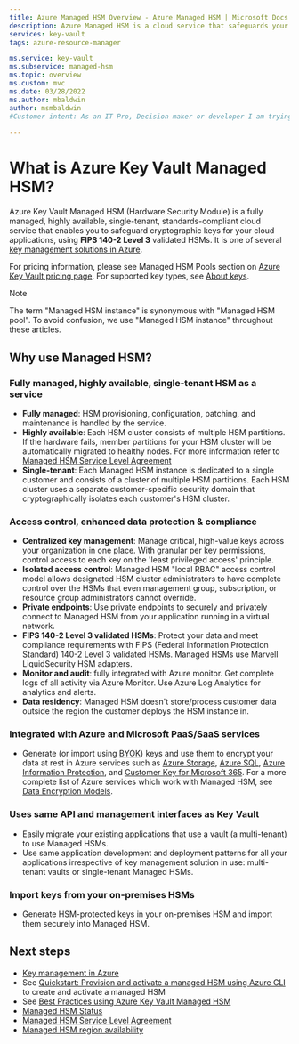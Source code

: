 ```yaml
---
title: Azure Managed HSM Overview - Azure Managed HSM | Microsoft Docs
description: Azure Managed HSM is a cloud service that safeguards your cryptographic keys for cloud applications.
services: key-vault
tags: azure-resource-manager

ms.service: key-vault
ms.subservice: managed-hsm
ms.topic: overview
ms.custom: mvc
ms.date: 03/28/2022
ms.author: mbaldwin
author: msmbaldwin
#Customer intent: As an IT Pro, Decision maker or developer I am trying to learn what Managed HSM is and if it offers anything that could be used in my organization.

---
```

# What is Azure Key Vault Managed HSM?

Azure Key Vault Managed HSM (Hardware Security Module) is a fully managed, highly available, single-tenant, standards-compliant cloud service that enables you to safeguard cryptographic keys for your cloud applications, using **FIPS 140-2 Level 3** validated HSMs. It is one of several [key management solutions in Azure](../../security/fundamentals/key-management.md).

For pricing information, please see Managed HSM Pools section on [Azure Key Vault pricing page](https://azure.microsoft.com/pricing/details/key-vault/). For supported key types, see [About keys](../keys/about-keys.md).

> [!NOTE]
> The term "Managed HSM instance" is synonymous with "Managed HSM pool". To avoid confusion, we use "Managed HSM instance" throughout these articles.

## Why use Managed HSM?

### Fully managed, highly available, single-tenant HSM as a service

- **Fully managed**: HSM provisioning, configuration, patching, and maintenance is handled by the service.
- **Highly available**: Each HSM cluster consists of multiple HSM partitions. If the hardware fails, member partitions for your HSM cluster will be automatically migrated to healthy nodes. For more information refer to [Managed HSM Service Level Agreement](https://azure.microsoft.com/support/legal/sla/key-vault-managed-hsm/v1_0/)
- **Single-tenant**: Each Managed HSM instance is dedicated to a single customer and consists of a cluster of multiple HSM partitions. Each HSM cluster uses a separate customer-specific security domain that cryptographically isolates each customer's HSM cluster.


### Access control, enhanced data protection & compliance

- **Centralized key management**: Manage critical, high-value keys across your organization in one place. With granular per key permissions, control access to each key on the 'least privileged access' principle.
- **Isolated access control**: Managed HSM "local RBAC" access control model allows designated HSM cluster administrators to have complete control over the HSMs that even management group, subscription, or resource group administrators cannot override.
- **Private endpoints**: Use private endpoints to securely and privately connect to Managed HSM from your application running in a virtual network.
- **FIPS 140-2 Level 3 validated HSMs**: Protect your data and meet compliance requirements with FIPS (Federal Information Protection Standard) 140-2 Level 3 validated HSMs. Managed HSMs use Marvell LiquidSecurity HSM adapters.
- **Monitor and audit**: fully integrated with Azure monitor. Get complete logs of all activity via Azure Monitor. Use Azure Log Analytics for analytics and alerts.
- **Data residency**: Managed HSM doesn't store/process customer data outside the region the customer deploys the HSM instance in.

### Integrated with Azure and Microsoft PaaS/SaaS services

- Generate (or import using [BYOK](hsm-protected-keys-byok.md)) keys and use them to encrypt your data at rest in Azure services such as [Azure Storage](../../storage/common/customer-managed-keys-overview.md), [Azure SQL](/azure/azure-sql/database/transparent-data-encryption-byok-overview), [Azure Information Protection](/azure/information-protection/byok-price-restrictions), and [Customer Key for Microsoft 365](/microsoft-365/compliance/customer-key-set-up). For a more complete list of Azure services which work with Managed HSM, see [Data Encryption Models](../../security/fundamentals/encryption-models.md#supporting-services).

### Uses same API and management interfaces as Key Vault

- Easily migrate your existing applications that use a vault (a multi-tenant) to use Managed HSMs.
- Use same application development and deployment patterns for all your applications irrespective of key management solution in use: multi-tenant vaults or single-tenant Managed HSMs.

### Import keys from your on-premises HSMs

- Generate HSM-protected keys in your on-premises HSM and import them securely into Managed HSM.

## Next steps
- [Key management in Azure](../../security/fundamentals/key-management.md)
- See [Quickstart: Provision and activate a managed HSM using Azure CLI](quick-create-cli.md) to create and activate a managed HSM
- See [Best Practices using Azure Key Vault Managed HSM](best-practices.md)
- [Managed HSM Status](https://azure.status.microsoft)
- [Managed HSM Service Level Agreement](https://azure.microsoft.com/support/legal/sla/key-vault-managed-hsm/v1_0/)
- [Managed HSM region availability](https://azure.microsoft.com/global-infrastructure/services/?products=key-vault)
